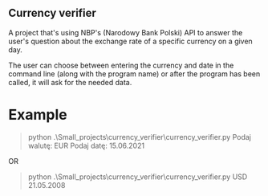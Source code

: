 ## Currency verifier

A project that's using NBP's (Narodowy Bank Polski) API to answer the user's question about the exchange rate of a specific currency on a given day.

The user can choose between entering the currency and date in the command line (along with the program name) or after the program has been called, it will ask for the needed data.

# Example
> python .\Small_projects\currency_verifier\currency_verifier.py
Podaj walutę: EUR
Podaj datę: 15.06.2021

OR

> python .\Small_projects\currency_verifier\currency_verifier.py USD 21.05.2008